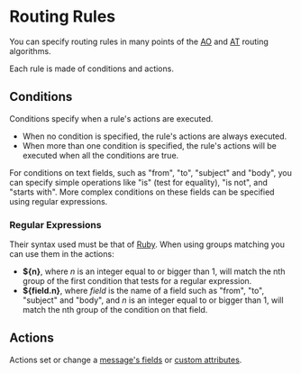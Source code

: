 # Routing Rules #

You can specify routing rules in many points of the [AO](AOMessageRouting.md) and [AT](ATMessageRouting.md) routing algorithms.

Each rule is made of conditions and actions.

## Conditions ##

Conditions specify when a rule's actions are executed.

  * When no condition is specified, the rule's actions are always executed.
  * When more than one condition is specified, the rule's actions will be executed when all the conditions are true.

For conditions on text fields, such as "from", "to", "subject" and "body", you can specify simple operations like "is" (test for equality), "is not", and "starts with". More complex conditions on these fields can be specified using regular expressions.

### Regular Expressions ###

Their syntax used must be that of [Ruby](http://www.regular-expressions.info/ruby.html). When using groups matching you can use them in the actions:

  * **${n}**, where _n_ is an integer equal to or bigger than 1, will match the nth group of the first condition that tests for a regular expression.
  * **${field.n}**, where _field_ is the name of a field such as "from", "to", "subject" and "body", and _n_ is an integer equal to or bigger than 1, will match the nth group of the condition on that field.

## Actions ##

Actions set or change a [message's fields](Messages#Structure_of_a_message.md) or [custom attributes](Messages#Custom_attributes.md).